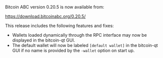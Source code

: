 Bitcoin ABC version 0.20.5 is now available from:

  <https://download.bitcoinabc.org/0.20.5/>

This release includes the following features and fixes:
 - Wallets loaded dynamically through the RPC interface may now be displayed in
   the bitcoin-qt GUI.
 - The default wallet will now be labeled `[default wallet]` in the bitcoin-qt
   GUI if no name is provided by the `-wallet` option on start up.
